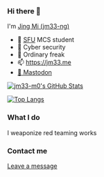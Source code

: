 ### Hi there 👋

I'm [Jing Mi (jm33-ng)](https://jm33.me/pages/jing-mi.html)

* 🏫 [SFU](https://www.sfu.ca/) MCS student
* 🔭 Cyber security
* 🌱 Ordinary freak
* 📫 https://jm33.me
* <a rel="me" href="https://infosec.exchange/@jm33">🐘 Mastodon</a>

[![jm33-m0's GitHub Stats](https://github-readme-stats.vercel.app/api?username=jm33-m0&show_icons=true&hide_title=false)](https://github.com/jm33-m0)

[![Top Langs](https://github-readme-stats.vercel.app/api/top-langs/?username=jm33-m0&hide=shell,javascript,groff,tex,html&layout=compact)](https://github.com/search?q=user%3Ajm33-m0&type=Repositories)

### What I do

I weaponize red teaming works

### Contact me

[Leave a message](https://jm33.me/pages/got-something-to-say.html)
